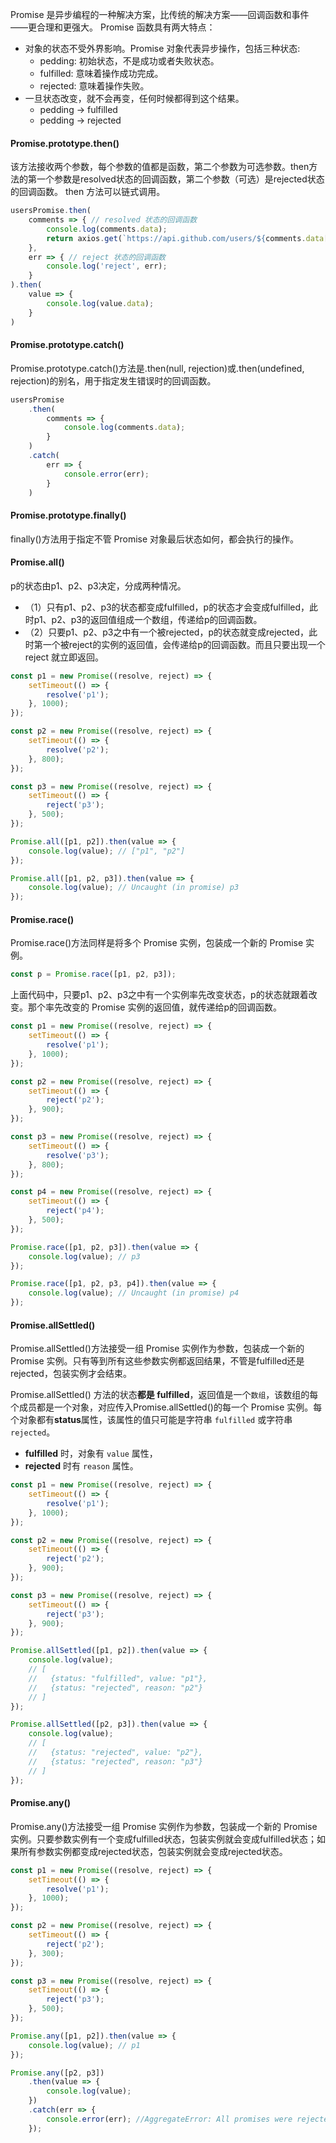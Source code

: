 Promise 是异步编程的一种解决方案，比传统的解决方案——回调函数和事件——更合理和更强大。
Promise 函数具有两大特点：
* 对象的状态不受外界影响。Promise 对象代表异步操作，包括三种状态:
    * pedding: 初始状态，不是成功或者失败状态。
    * fulfilled: 意味着操作成功完成。
    * rejected: 意味着操作失败。
* 一旦状态改变，就不会再变，任何时候都得到这个结果。
    * pedding -> fulfilled
    * pedding -> rejected

#### Promise.prototype.then()
该方法接收两个参数，每个参数的值都是函数，第二个参数为可选参数。then方法的第一个参数是resolved状态的回调函数，第二个参数（可选）是rejected状态的回调函数。
then 方法可以链式调用。
```javascript
usersPromise.then(
    comments => { // resolved 状态的回调函数
        console.log(comments.data);
        return axios.get(`https://api.github.com/users/${comments.data[0].login}/repos`);
    },
    err => { // reject 状态的回调函数
        console.log('reject', err);
    }
).then(
    value => {
        console.log(value.data);
    }
)
```


#### Promise.prototype.catch()
Promise.prototype.catch()方法是.then(null, rejection)或.then(undefined, rejection)的别名，用于指定发生错误时的回调函数。
```javascript
usersPromise
    .then(
        comments => {
            console.log(comments.data);
        }
    )
    .catch(
        err => {
            console.error(err);
        }
    )
```


#### Promise.prototype.finally()
finally()方法用于指定不管 Promise 对象最后状态如何，都会执行的操作。


#### Promise.all()
p的状态由p1、p2、p3决定，分成两种情况。
* （1）只有p1、p2、p3的状态都变成fulfilled，p的状态才会变成fulfilled，此时p1、p2、p3的返回值组成一个数组，传递给p的回调函数。
* （2）只要p1、p2、p3之中有一个被rejected，p的状态就变成rejected，此时第一个被reject的实例的返回值，会传递给p的回调函数。而且只要出现一个 reject 就立即返回。
```javascript
const p1 = new Promise((resolve, reject) => {
    setTimeout(() => {
        resolve('p1');
    }, 1000);
});

const p2 = new Promise((resolve, reject) => {
    setTimeout(() => {
        resolve('p2');
    }, 800);
});

const p3 = new Promise((resolve, reject) => {
    setTimeout(() => {
        reject('p3');
    }, 500);
});

Promise.all([p1, p2]).then(value => {
    console.log(value); // ["p1", "p2"]
});

Promise.all([p1, p2, p3]).then(value => {
    console.log(value); // Uncaught (in promise) p3
});
```


#### Promise.race()
Promise.race()方法同样是将多个 Promise 实例，包装成一个新的 Promise 实例。
```javascript
const p = Promise.race([p1, p2, p3]);
```
上面代码中，只要p1、p2、p3之中有一个实例率先改变状态，p的状态就跟着改变。那个率先改变的 Promise 实例的返回值，就传递给p的回调函数。
```javascript
const p1 = new Promise((resolve, reject) => {
    setTimeout(() => {
        resolve('p1');
    }, 1000);
});

const p2 = new Promise((resolve, reject) => {
    setTimeout(() => {
        reject('p2');
    }, 900);
});

const p3 = new Promise((resolve, reject) => {
    setTimeout(() => {
        resolve('p3');
    }, 800);
});

const p4 = new Promise((resolve, reject) => {
    setTimeout(() => {
        reject('p4');
    }, 500);
});

Promise.race([p1, p2, p3]).then(value => {
    console.log(value); // p3
});

Promise.race([p1, p2, p3, p4]).then(value => {
    console.log(value); // Uncaught (in promise) p4
});
```

#### Promise.allSettled()
Promise.allSettled()方法接受一组 Promise 实例作为参数，包装成一个新的 Promise 实例。只有等到所有这些参数实例都返回结果，不管是fulfilled还是rejected，包装实例才会结束。

Promise.allSettled() 方法的状态**都是 fulfilled**，返回值是一个`数组`，该数组的每个成员都是一个对象，对应传入Promise.allSettled()的每一个 Promise 实例。每个对象都有**status**属性，该属性的值只可能是字符串 `fulfilled` 或字符串 `rejected`。
* **fulfilled** 时，对象有 `value` 属性，
* **rejected** 时有 `reason` 属性。
```javascript
const p1 = new Promise((resolve, reject) => {
    setTimeout(() => {
        resolve('p1');
    }, 1000);
});

const p2 = new Promise((resolve, reject) => {
    setTimeout(() => {
        reject('p2');
    }, 900);
});

const p3 = new Promise((resolve, reject) => {
    setTimeout(() => {
        reject('p3');
    }, 900);
});

Promise.allSettled([p1, p2]).then(value => {
    console.log(value);
    // [
    //   {status: "fulfilled", value: "p1"},
    //   {status: "rejected", reason: "p2"}
    // ]
});

Promise.allSettled([p2, p3]).then(value => {
    console.log(value);
    // [
    //   {status: "rejected", value: "p2"},
    //   {status: "rejected", reason: "p3"}
    // ]
});
```


#### Promise.any()
Promise.any()方法接受一组 Promise 实例作为参数，包装成一个新的 Promise 实例。只要参数实例有一个变成fulfilled状态，包装实例就会变成fulfilled状态；如果所有参数实例都变成rejected状态，包装实例就会变成rejected状态。
```javascript
const p1 = new Promise((resolve, reject) => {
    setTimeout(() => {
        resolve('p1');
    }, 1000);
});

const p2 = new Promise((resolve, reject) => {
    setTimeout(() => {
        reject('p2');
    }, 300);
});

const p3 = new Promise((resolve, reject) => {
    setTimeout(() => {
        reject('p3');
    }, 500);
});

Promise.any([p1, p2]).then(value => {
    console.log(value); // p1
});

Promise.any([p2, p3])
    .then(value => {
        console.log(value);
    })
    .catch(err => {
        console.error(err); //AggregateError: All promises were rejected
    });
```




